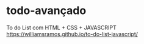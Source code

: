 # todo-avançado
To do List com HTML + CSS + JAVASCRIPT
https://williamsramos.github.io/to-do-list-javascript/

